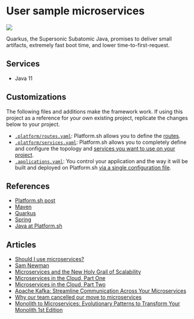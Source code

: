 # User sample microservices
<a href="https://console.platform.sh/projects/create-project/?template=https://raw.githubusercontent.com/soujava/user-microservices/master/.platform.template.yaml&utm_campaign=deploy_on_platform?utm_medium=button&utm_source=affiliate_links&utm_content=https://raw.githubusercontent.com/soujava/user-microservices/master/.platform.template.yaml" target="_blank" title="Deploy with Platform.sh"><img src="https://platform.sh/images/deploy/deploy-button-lg-blue.svg"></a>

Quarkus, the Supersonic Subatomic Java, promises to deliver small artifacts, extremely fast boot time, and lower time-to-first-request. 

## Services

* Java 11

## Customizations

The following files and additions make the framework work.  If using this project as a reference for your own existing project, replicate the changes below to your project.

* [`.platform/routes.yaml`](.platform/routes.yaml): Platform.sh allows you to define the [routes](https://docs.platform.sh/configuration/routes.html).
* [`.platform/services.yaml`](.platform/services.yaml):  Platform.sh allows you to completely define and configure the topology and [services you want to use on your project](https://docs.platform.sh/configuration/services.html).
* [`.applications.yaml`](.platform/applications.yaml): You control your application and the way it will be built and deployed on Platform.sh [via a single configuration file](https://docs.platform.sh/configuration/app-containers.html).

## References

* [Platform.sh post](https://platform.sh/blog/2019/java-hello-world-at-platform.sh/)
* [Maven](https://maven.apache.org/)
* [Quarkus](https://quarkus.io/)
* [Spring](https://spring.io/)
* [Java at Platform.sh](https://docs.platform.sh/languages/java.html)


## Articles

* [Should I use microservices?](https://www.oreilly.com/content/should-i-use-microservices/)
* [Sam Newman](https://twitter.com/samnewman)
* [Microservices and the New Holy Grail of Scalability](https://dzone.com/articles/microservices-and-the-new-holy-grail-of-scalabilit)
* [Microservices in the Cloud, Part One](https://dzone.com/articles/microservices-in-the-cloud-part-one)
* [Microservices in the Cloud, Part Two](https://dzone.com/articles/microservices-in-the-cloud-part-two)
* [Apache Kafka: Streamline Communication Across Your Microservices](https://dzone.com/articles/apache-kafka-streamline-communication-across-your)
* [Why our team cancelled our move to microservices](https://medium.com/@steven.lemon182/why-our-team-cancelled-our-move-to-microservices-8fd87898d952)
* [Monolith to Microservices: Evolutionary Patterns to Transform Your Monolith 1st Edition](https://www.amazon.com/Monolith-Microservices-Evolutionary-Patterns-Transform/dp/1492047848/)
